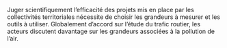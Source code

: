 Juger scientifiquement l’efficacité des projets mis en place par les collectivités territoriales nécessite de choisir les grandeurs à mesurer et les outils à utiliser. Globalement d’accord sur l’étude du trafic routier, les acteurs discutent davantage sur les grandeurs associées à la pollution de l’air.
